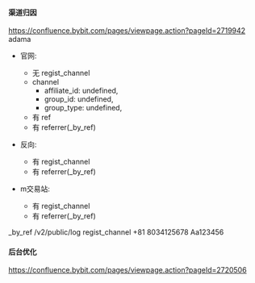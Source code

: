 #### 渠道归因
https://confluence.bybit.com/pages/viewpage.action?pageId=2719942
adama
- 官网:
  - 无 regist_channel 
  - channel
    - affiliate_id: undefined,
    - group_id: undefined,
    - group_type: undefined,
  - 有 ref  
  - 有 referrer(_by_ref)

- 反向:
  - 有 regist_channel
  - 有 referrer(_by_ref)

- m交易站:
  - 有 regist_channel
  - 有 referrer(_by_ref)

_by_ref
/v2/public/log
regist_channel
+81 8034125678
Aa123456
#### 后台优化
https://confluence.bybit.com/pages/viewpage.action?pageId=2720506


